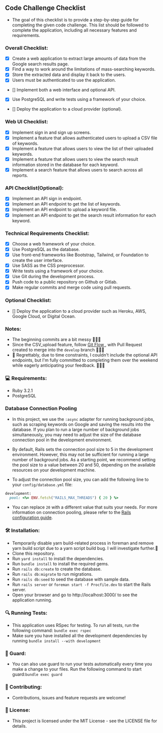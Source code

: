 ## Code Challenge Checklist

- The goal of this checklist is to provide a step-by-step guide for completing the given code challenge. This list should be followed to complete the application, including all necessary features and requirements.

### Overall Checklist:

- [x] Create a web application to extract large amounts of data from the Google search results page.
- [x] Find a way to work around the limitations of mass-searching keywords.
- [x] Store the extracted data and display it back to the users.
- [x] Users must be authenticated to use the application.
- [] Implement both a web interface and optional API.
- [x] Use PostgreSQL and write tests using a framework of your choice.
- [] Deploy the application to a cloud provider (optional).

### Web UI Checklist:

- [x] Implement sign in and sign up screens.
- [x] Implement a feature that allows authenticated users to upload a CSV file of keywords.
- [x] Implement a feature that allows users to view the list of their uploaded keywords.
- [x] Implement a feature that allows users to view the search result information stored in the database for each keyword.
- [x] Implement a search feature that allows users to search across all reports.

### API Checklist(Optional):

- [x] Implement an API sign in endpoint.
- [x] Implement an API endpoint to get the list of keywords.
- [x] Implement an API endpoint to upload a keyword file.
- [x] Implement an API endpoint to get the search result information for each keyword.

### Technical Requirements Checklist:

- [x] Choose a web framework of your choice.
- [x] Use PostgreSQL as the database.
- [x] Use front-end frameworks like Bootstrap, Tailwind, or Foundation to create the user interface.
- [x] Use SASS as the CSS preprocessor.
- [x] Write tests using a framework of your choice.
- [x] Use Git during the development process.
- [x] Push code to a public repository on Github or Gitlab.
- [x] Make regular commits and merge code using pull requests.

### Optional Checklist:

- [] Deploy the application to a cloud provider such as Heroku, AWS, Google Cloud, or Digital Ocean.

### Notes:

- The beginning commits are a bit messy 🙈💦🧹
- Since the CSV_upload feature, follow [ Git Flow ](https://www.atlassian.com/git/tutorials/comparing-workflows/gitflow-workflow) , with Pull Request created to merge into the `develop` branch 🙏💡🌱
- 🙏 Regrettably, due to time constraints, I couldn't include the optional API endpoints, but I'm fully committed to completing them over the weekend while eagerly anticipating your feedback. 💪🤞🤗

### 💻 Requirements:

- Ruby 3.2.1
- PostgreSQL

### Database Connection Pooling

- In this project, we use the `:async` adapter for running background jobs, such as scraping keywords on Google and saving the results into the database. If you plan to run a large number of background jobs simultaneously, you may need to adjust the size of the database connection pool in the development environment.

- By default, Rails sets the connection pool size to 5 in the development environment. However, this may not be sufficient for running a large number of background jobs. As a starting point, we recommend setting the pool size to a value between 20 and 50, depending on the available resources on your development machine.

- To adjust the connection pool size, you can add the following line to your `config/database.yml` file:

```ruby
development:
  pool: <%= ENV.fetch("RAILS_MAX_THREADS") { 20 } %>
```
- You can replace `20` with a different value that suits your needs. For more information on connection pooling, please refer to the [Rails configuration guide](https://guides.rubyonrails.org/configuring.html#database-pooling).

### 🛠️ Installation:

- Temporarily disable yarn build-related process in foreman and remove yarn build script due to a yarn script build bug. I will investigate further.🤔
- Clone this repository.
- Run `yard install` to install the dependencies.
- Run `bundle install` to install the required gems.
- Run `rails db:create` to create the database.
- Run `rails db:migrate` to run migrations.
- Run `rails db:seed` to seed the database with sample data.
- Run `rails server` or `foreman start -f Procfile.dev` to start the Rails server.
- Open your browser and go to http://localhost:3000/ to see the application running.

### 🔍 Running Tests:

- This application uses RSpec for testing. To run all tests, run the following command: `bundle exec rspec`
- Make sure you have installed all the development dependencies by running `bundle install --with development`

### 🤖 Guard:

- You can also use guard to run your tests automatically every time you make a change to your files. Run the following command to start guard:`bundle exec guard`

### 🤝 Contributing:

- Contributions, issues and feature requests are welcome!

### 📜 License:

- This project is licensed under the MIT License - see the LICENSE file for details.
